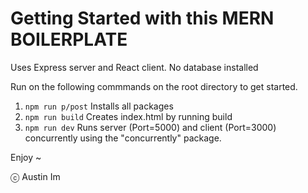 # Getting Started with this MERN BOILERPLATE

Uses Express server and React client. No database installed

Run on the following commmands on the root directory to get started.

1) ```npm run p/post``` Installs all packages
2) ```npm run build``` Creates index.html by running build
3) ```npm run dev``` Runs server (Port=5000) and client (Port=3000) concurrently using the "concurrently" package.

Enjoy ~

ⓒ Austin Im
